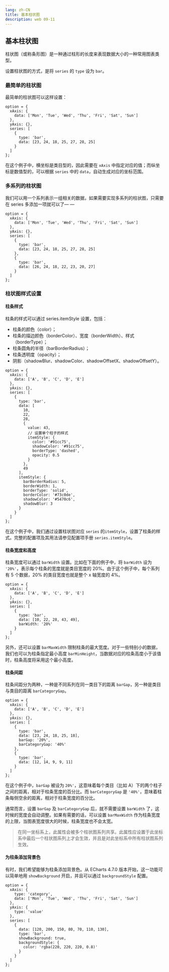 ```yaml
---
lang: zh-CN
title: 基本柱状图
description: web 09-11
---
```

## 基本柱状图
柱状图（或称条形图）是一种通过柱形的长度来表现数据大小的一种常用图表类型。

设置柱状图的方式，是将 `series` 的 `type` 设为 `bar`。

### 最简单的柱状图
最简单的柱状图可以这样设置：
~~~
option = {
  xAxis: {
    data: ['Mon', 'Tue', 'Wed', 'Thu', 'Fri', 'Sat', 'Sun']
  },
  yAxis: {},
  series: [
    {
      type: 'bar',
      data: [23, 24, 18, 25, 27, 28, 25]
    }
  ]
};
~~~
在这个例子中，横坐标是类目型的，因此需要在 `xAxis` 中指定对应的值；而纵坐标是数值型的，可以根据 `series` 中的 `data`，自动生成对应的坐标范围。

### 多系列的柱状图
我们可以用一个系列表示一组相关的数据，如果需要实现多系列的柱状图，只需要在 series 多添加一项就可以了— —
~~~
option = {
  xAxis: {
    data: ['Mon', 'Tue', 'Wed', 'Thu', 'Fri', 'Sat', 'Sun']
  },
  yAxis: {},
  series: [
    {
      type: 'bar',
      data: [23, 24, 18, 25, 27, 28, 25]
    },
    {
      type: 'bar',
      data: [26, 24, 18, 22, 23, 20, 27]
    }
  ]
};
~~~

### 柱状图样式设置
#### 柱条样式
柱条的样式可以通过 series.itemStyle 设置，包括：

- 柱条的颜色（color）；
- 柱条的描边颜色（borderColor）、宽度（borderWidth）、样式（borderType）；
- 柱条圆角的半径（barBorderRadius）；
- 柱条透明度（opacity）；
- 阴影（shadowBlur、shadowColor、shadowOffsetX、shadowOffsetY）。
~~~
option = {
  xAxis: {
    data: ['A', 'B', 'C', 'D', 'E']
  },
  yAxis: {},
  series: [
    {
      type: 'bar',
      data: [
        10,
        22,
        28,
        {
          value: 43,
          // 设置单个柱子的样式
          itemStyle: {
            color: '#91cc75',
            shadowColor: '#91cc75',
            borderType: 'dashed',
            opacity: 0.5
          }
        },
        49
      ],
      itemStyle: {
        barBorderRadius: 5,
        borderWidth: 1,
        borderType: 'solid',
        borderColor: '#73c0de',
        shadowColor: '#5470c6',
        shadowBlur: 3
      }
    }
  ]
};
~~~

在这个例子中，我们通过设置柱状图对应 `series` 的`itemStyle`，设置了柱条的样式。完整的配置项及其用法请参见配置项手册 `series.itemStyle`。

#### 柱条宽度和高度
柱条宽度可以通过 `barWidth` 设置。比如在下面的例子中，将 `barWidth` 设为 `'20%'`，表示每个柱条的宽度就是类目宽度的 20%。由于这个例子中，每个系列有 5 个数据，20% 的类目宽度也就是整个 x 轴宽度的 4%。
~~~
option = {
  xAxis: {
    data: ['A', 'B', 'C', 'D', 'E']
  },
  yAxis: {},
  series: [
    {
      type: 'bar',
      data: [10, 22, 28, 43, 49],
      barWidth: '20%'
    }
  ]
};
~~~
另外，还可以设置 `barMaxWidth` 限制柱条的最大宽度。对于一些特别小的数据，我们也可以为柱条指定最小高度 `barMinHeight`，当数据对应的柱条高度小于该值时，柱条高度将采用这个最小高度。

#### 柱条间距
柱条间距分为两种，一种是不同系列在同一类目下的距离 `barGap`，另一种是类目与类目的距离 `barCategoryGap`。
~~~
option = {
  xAxis: {
    data: ['A', 'B', 'C', 'D', 'E']
  },
  yAxis: {},
  series: [
    {
      type: 'bar',
      data: [23, 24, 18, 25, 18],
      barGap: '20%',
      barCategoryGap: '40%'
    },
    {
      type: 'bar',
      data: [12, 14, 9, 9, 11]
    }
  ]
};
~~~

在这个例子中，`barGap` 被设为 `20%'`，这意味着每个类目（比如 A）下的两个柱子之间的距离，相对于柱条宽度的百分比。而 `barCategoryGap` 是 `'40%'`，意味着柱条每侧空余的距离，相对于柱条宽度的百分比。

通常而言，设置 `barGap` 及 `barCategoryGap` 后，就不需要设置 `barWidth` 了，这时候的宽度会自动调整。如果有需要的话，可以设置 `barMaxWidth` 作为柱条宽度的上限，当图表宽度很大的时候，柱条宽度也不会太宽。

>在同一坐标系上，此属性会被多个柱状图系列共享。此属性应设置于此坐标系中最后一个柱状图系列上才会生效，并且是对此坐标系中所有柱状图系列生效。

#### 为柱条添加背景色
有时，我们希望能够为柱条添加背景色。从 ECharts 4.7.0 版本开始，这一功能可以简单地用 `showBackground` 开启，并且可以通过 `backgroundStyle` 配置。
~~~
option = {
  xAxis: {
    type: 'category',
    data: ['Mon', 'Tue', 'Wed', 'Thu', 'Fri', 'Sat', 'Sun']
  },
  yAxis: {
    type: 'value'
  },
  series: [
    {
      data: [120, 200, 150, 80, 70, 110, 130],
      type: 'bar',
      showBackground: true,
      backgroundStyle: {
        color: 'rgba(220, 220, 220, 0.8)'
      }
    }
  ]
};
~~~
